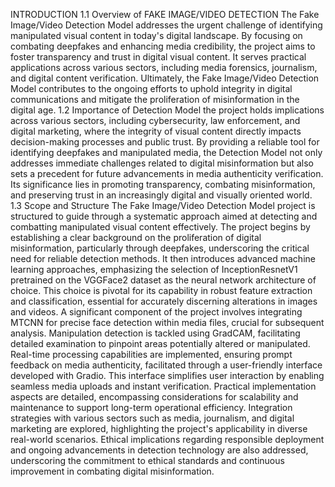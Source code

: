 INTRODUCTION 
1.1 Overview of FAKE IMAGE/VIDEO DETECTION
     The Fake Image/Video Detection Model addresses the urgent challenge of identifying manipulated visual content in today's digital landscape. By focusing on combating deepfakes and enhancing media credibility, the project aims to foster transparency and trust in digital visual content. It serves practical applications across various sectors, including media forensics, journalism, and digital content verification. Ultimately, the Fake Image/Video Detection Model contributes to the ongoing efforts to uphold integrity in digital communications and mitigate the proliferation of misinformation in the digital age. 
1.2 Importance of Detection Model
     the project holds implications across various sectors, including cybersecurity, law enforcement, and digital marketing, where the integrity of visual content directly impacts decision-making processes and public trust. By providing a reliable tool for identifying deepfakes and manipulated media, the Detection Model not only addresses immediate challenges related to digital misinformation but also sets a precedent for future advancements in media authenticity verification. Its significance lies in promoting transparency, combating misinformation, and preserving trust in an increasingly digital and visually oriented world. 
1.3 Scope and Structure 
     The Fake Image/Video Detection Model project is structured to guide through a systematic approach aimed at detecting and combatting manipulated visual content effectively. The project begins by establishing a clear background on the proliferation of digital misinformation, particularly through deepfakes, underscoring the critical need for reliable detection methods. It then introduces advanced machine learning approaches, emphasizing the selection of InceptionResnetV1 pretrained on the VGGFace2 dataset as the neural network architecture of choice. This choice is pivotal for its capability in robust feature extraction and classification, essential for accurately discerning alterations in images and videos. A significant component of the project involves integrating MTCNN for precise face detection within media files, crucial for subsequent analysis. Manipulation detection is tackled using GradCAM, facilitating detailed examination to pinpoint areas potentially altered or manipulated. Real-time processing capabilities are implemented, ensuring prompt feedback on media authenticity, facilitated through a user-friendly interface developed with Gradio. This interface simplifies user interaction by enabling seamless media uploads and instant verification. Practical implementation aspects are detailed, encompassing considerations for scalability and maintenance to support long-term operational efficiency. Integration strategies with various sectors such as media, journalism, and digital marketing are explored, highlighting the project's applicability in diverse real-world scenarios. Ethical implications regarding responsible deployment and ongoing advancements in detection technology are also addressed, underscoring the commitment to ethical standards and continuous improvement in combating digital misinformation.
